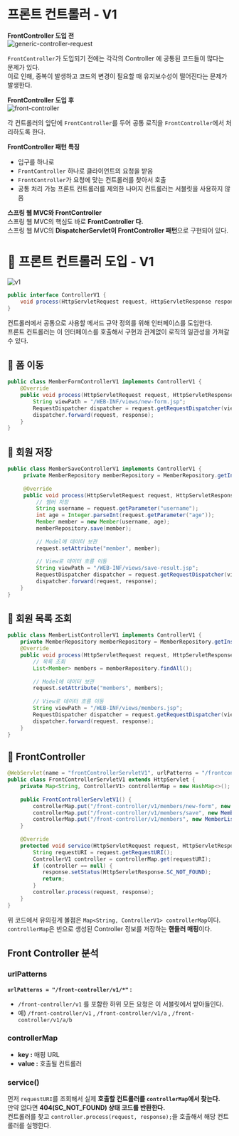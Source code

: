 프론트 컨트롤러 - V1
=====================
**FrontController 도입 전**         
![generic-controller-request](https://user-images.githubusercontent.com/50267433/126643365-d51086e7-9c5f-4244-9323-2d2fec1486d9.PNG)         
        
`FrontController`가 도입되기 전에는 각각의 Controller 에 공통된 코드들이 많다는 문제가 있다.       
이로 인해, 중복이 발생하고 코드의 변경이 필요할 때 유지보수성이 떨어진다는 문제가 발생한다.         
     
**FrontController 도입 후**          
![front-controller](https://user-images.githubusercontent.com/50267433/126643370-68b2339b-dec3-42d2-8ddf-8ab3da816c9c.png)      
            
각 컨트롤러의 앞단에 `FrontController`를 두어 공통 로직을 `FrontController`에서 처리하도록 한다.              
           
**FrontController 패턴 특징**       
* 입구를 하나로
* `FrontController` 하나로 클라이언트의 요청을 받음               
* `FrontController`가 요청에 맞는 컨트롤러를 찾아서 호출                          
* 공통 처리 가능 프론트 컨트롤러를 제외한 나머지 컨트롤러는 서블릿을 사용하지 않음        
                  
**스프링 웹 MVC와 FrontController**                 
스프링 웹 MVC의 핵심도 바로 **FrontController 다.**                    
스프링 웹 MVC의 **DispatcherServlet이 FrontController 패턴**으로 구현되어 있다.           
     
# 📘 프론트 컨트롤러 도입 - V1  
   
![v1](https://user-images.githubusercontent.com/50267433/126643978-f306cf6b-04f4-4682-a36a-2d59834d0012.PNG)   

```java
public interface ControllerV1 {
    void process(HttpServletRequest request, HttpServletResponse response) throws ServletException, IOException;
}
```
       
컨트롤러에서 공통으로 사용할 메서드 규약 정의를 위해 인터페이스를 도입한다.         
프론트 컨트롤러는 이 인터페이스를 호출해서 구현과 관계없이 로직의 일관성을 가져갈 수 있다.       

## 📖 폼 이동   
```java
public class MemberFormControllerV1 implements ControllerV1 {
    @Override
    public void process(HttpServletRequest request, HttpServletResponse response) throws ServletException, IOException {
        String viewPath = "/WEB-INF/views/new-form.jsp";
        RequestDispatcher dispatcher = request.getRequestDispatcher(viewPath);
        dispatcher.forward(request, response);
    }
}
```
  
## 📖 회원 저장    
```java
public class MemberSaveControllerV1 implements ControllerV1 {
     private MemberRepository memberRepository = MemberRepository.getInstance();
     
     @Override
     public void process(HttpServletRequest request, HttpServletResponse response) throws ServletException, IOException {
         // 멤버 저장 
         String username = request.getParameter("username");
         int age = Integer.parseInt(request.getParameter("age"));
         Member member = new Member(username, age);
         memberRepository.save(member);
         
         // Model에 데이터 보관   
         request.setAttribute("member", member);
         
         // View로 데이터 흐름 이동   
         String viewPath = "/WEB-INF/views/save-result.jsp";
         RequestDispatcher dispatcher = request.getRequestDispatcher(viewPath);
         dispatcher.forward(request, response);
    }
}
```

## 📖 회원 목록 조회  
```java
public class MemberListControllerV1 implements ControllerV1 {
    private MemberRepository memberRepository = MemberRepository.getInstance();
    @Override
    public void process(HttpServletRequest request, HttpServletResponse response) throws ServletException, IOException {
        // 목록 조회  
        List<Member> members = memberRepository.findAll();
        
        // Model에 데이터 보관    
        request.setAttribute("members", members);
        
        // View로 데이터 흐름 이동   
        String viewPath = "/WEB-INF/views/members.jsp";
        RequestDispatcher dispatcher = request.getRequestDispatcher(viewPath);
        dispatcher.forward(request, response);
    }
}
```

## 📖 FrontController  
```java
@WebServlet(name = "frontControllerServletV1", urlPatterns = "/frontcontroller/v1/*")
public class FrontControllerServletV1 extends HttpServlet {
    private Map<String, ControllerV1> controllerMap = new HashMap<>();
    
    public FrontControllerServletV1() {
        controllerMap.put("/front-controller/v1/members/new-form", new MemberFormControllerV1());
        controllerMap.put("/front-controller/v1/members/save", new MemberSaveControllerV1());
        controllerMap.put("/front-controller/v1/members", new MemberListControllerV1());
    }
 
    @Override
    protected void service(HttpServletRequest request, HttpServletResponse response) throws ServletException, IOException {
        String requestURI = request.getRequestURI();
        ControllerV1 controller = controllerMap.get(requestURI);
        if (controller == null) {
           response.setStatus(HttpServletResponse.SC_NOT_FOUND);
           return;
        }
        controller.process(request, response);
    }
}
```
위 코드에서 유의깊게 볼점은 `Map<String, ControllerV1> controllerMap`이다.      
`controllerMap`은 빈으로 생성된 Controller 정보를 저장하는 **핸들러 매핑**이다.       
   
## Front Controller 분석     
### urlPatterns   
**`urlPatterns = "/front-controller/v1/*"` :**              
* `/front-controller/v1` 를 포함한 하위 모든 요청은 이 서블릿에서 받아들인다.           
* 예) `/front-controller/v1` , `/front-controller/v1/a` , `/front-controller/v1/a/b`          
   
### controllerMap    
* **key :** 매핑 URL  
* **value :** 호출될 컨트롤러   
   
### service()
먼저 `requestURI`를 조회해서 실제 **호출할 컨트롤러를 `controllerMap`에서 찾는다.**            
만약 없다면 **404(SC_NOT_FOUND) 상태 코드를 반환한다.**             
컨트롤러를 찾고 `controller.process(request, response);`을 호출해서 해당 컨트롤러를 실행한다.          



